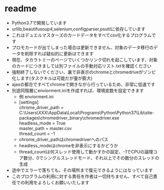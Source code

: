 # readme
- Python3.7で開発しています
- urllib,beautifusoup4,selenium,configparser,psutilに依存しています
- これはデュエルマスターズのカードデータをすべてcsv化するプログラムです
- プロモカードが出てしまった場合は更新できません、対象のデータ移行のデータを削除すれば疑似的に更新はできます
- 現在、タカラトミーのページでいくつかリンク切れを起こしています、対象のカードにつきましては別ファイルの手動対応リスト.txtを確認ください
- 強制終了しないでください、裏で非表示のchromeとchromedriveがゾンビ化します(タスクキルは可能だが量が膨大)
- ajaxの都合ですべてchromeで開きながら行っているため、非常に低速です
- 別途同階層にenviorment.iniを作成すれば、環境変数を設定できます
  - 例 enviorment.ini
  - [settings]  
  chrome_driver_path = C:\Users\XXX\AppData\Local\Programs\Python\Python37\Lib\site-packages\chromedriver_binary\chromedriver.exe  
  headless_mode = True  
  master_path = master.csv  
  thread_count = -1
  - chrome_driver_pathはchromedriverへのパス
  - headless_modeはchromeを非表示にするかどうか
  - thread_countは何スレッド使用して動かすかの設定、-1でCPUの論理コア数分、0でシングルスレッドモード、それ以上でその数分のスレッドの生成
- 途中でエラーで落ちても、その場所まで復元できるようにはなっています
- このプログラムの利用に対する責任を作者は一切持ちません、すべて自己責任での利用をよろしくお願いいたします
